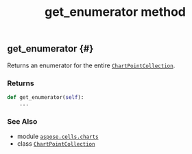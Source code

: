 ﻿---
title: get_enumerator method
second_title: Aspose.Cells for Python via .NET API References
description: 
type: docs
weight: 30
url: /aspose.cells.charts/chartpointcollection/get_enumerator/
is_root: false
---

## get_enumerator {#}

Returns an enumerator for the entire [`ChartPointCollection`](/cells/python-net/aspose.cells.charts/chartpointcollection).


### Returns 





```python
def get_enumerator(self):
    ...
```





### See Also
* module [`aspose.cells.charts`](../../)
* class [`ChartPointCollection`](/cells/python-net/aspose.cells.charts/chartpointcollection)
